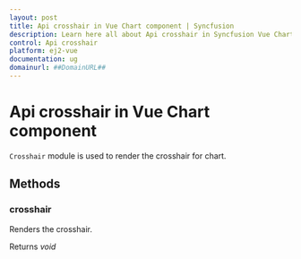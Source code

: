 ```yaml
---
layout: post
title: Api crosshair in Vue Chart component | Syncfusion
description: Learn here all about Api crosshair in Syncfusion Vue Chart component of Syncfusion Essential JS 2 and more.
control: Api crosshair 
platform: ej2-vue
documentation: ug
domainurl: ##DomainURL##
---
```


# Api crosshair in Vue Chart component

`Crosshair` module is used to render the crosshair for chart.

## Methods

### crosshair

Renders the crosshair.

Returns *void*
